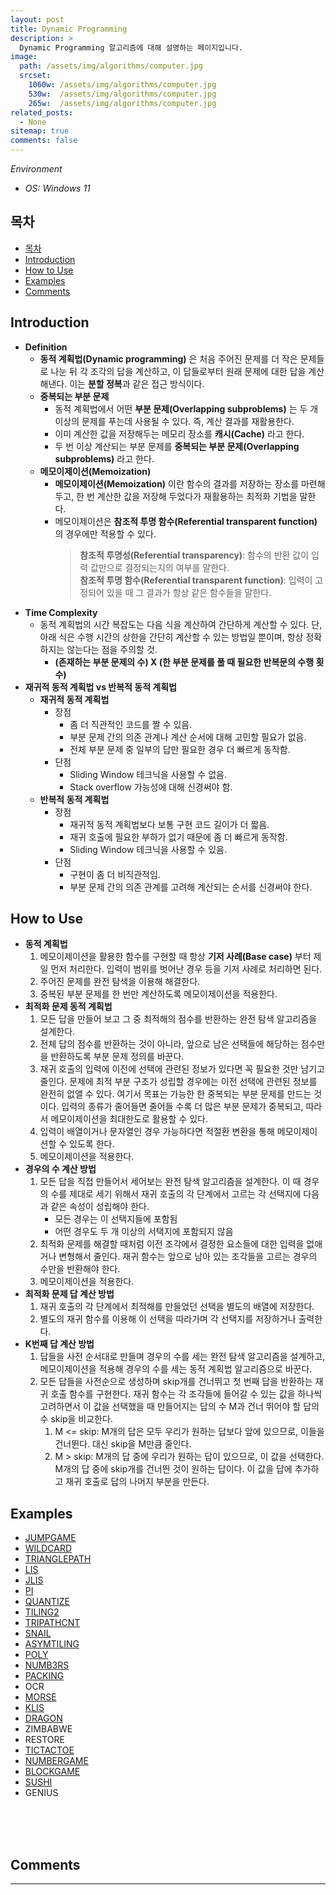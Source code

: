 ```yaml
---
layout: post
title: Dynamic Programming
description: >
  Dynamic Programming 알고리즘에 대해 설명하는 페이지입니다.
image: 
  path: /assets/img/algorithms/computer.jpg
  srcset:
    1060w: /assets/img/algorithms/computer.jpg
    530w:  /assets/img/algorithms/computer.jpg
    265w:  /assets/img/algorithms/computer.jpg
related_posts:
  - None
sitemap: true
comments: false
---
```

<i>Environment</i> 
- <i>OS: Windows 11</i>

## 목차
- [목차](#목차)
- [Introduction](#introduction)
- [How to Use](#how-to-use)
- [Examples](#examples)
- [Comments](#comments)

## Introduction
- **Definition**
  - **동적 계획법(Dynamic programming)** 은 처음 주어진 문제를 더 작은 문제들로 나눈 뒤 각 조각의 답을 계산하고, 이 답들로부터 원래 문제에 대한 답을 계산해낸다. 이는 **분할 정복**과 같은 접근 방식이다.
  - **중복되는 부분 문제**
    - 동적 계획법에서 어떤 **부분 문제(Overlapping subproblems)** 는 두 개 이상의 문제를 푸는데 사용될 수 있다. 즉, 계산 결과를 재활용한다.
    - 이미 계산한 값을 저장해두는 메모리 장소를 **캐시(Cache)** 라고 한다.
    - 두 번 이상 계산되는 부분 문제를 **중복되는 부분 문제(Overlapping subproblems)** 라고 한다.
  - **메모이제이션(Memoization)**
    - **메모이제이션(Memoization)** 이란 함수의 결과를 저장하는 장소를 마련해 두고, 한 번 계산한 값을 저장해 두었다가 재활용하는 최적화 기법을 말한다.
    - 메모이제이션은 **참조적 투명 함수(Referential transparent function)** 의 경우에만 적용할 수 있다.
      > **참조적 투명성(Referential transparency)**: 함수의 반환 값이 입력 값만으로 결정되는지의 여부를 말한다.  
      > **참조적 투명 함수(Referential transparent function)**: 입력이 고정되어 있을 때 그 결과가 항상 같은 함수들을 말한다.
- **Time Complexity**
  - 동적 계획법의 시간 복잡도는 다음 식을 계산하여 간단하게 계산할 수 있다. 단, 아래 식은 수행 시간의 상한을 간단히 계산할 수 있는 방법일 뿐이며, 항상 정확하지는 않는다는 점을 주의할 것.
    - **(존재하는 부분 문제의 수) X (한 부분 문제를 풀 때 필요한 반복문의 수행 횟수)**
- **재귀적 동적 계획법 vs 반복적 동적 계획법**
  - **재귀적 동적 계획법**
    - 장점
      - 좀 더 직관적인 코드를 짤 수 있음.
      - 부분 문제 간의 의존 관계나 계산 순서에 대해 고민할 필요가 없음.
      - 전체 부분 문제 중 일부의 답만 필요한 경우 더 빠르게 동작함.
    - 단점
      - Sliding Window 테크닉을 사용할 수 없음.
      - Stack overflow 가능성에 대해 신경써야 함.
  - **반복적 동적 계획법**
    - 장점
      - 재귀적 동적 계획법보다 보통 구현 코드 길이가 더 짧음.
      - 재귀 호출에 필요한 부하가 없기 때문에 좀 더 빠르게 동작함.
      - Sliding Window 테크닉을 사용할 수 있음.
    - 단점
      - 구현이 좀 더 비직관적임.
      - 부분 문제 간의 의존 관계를 고려해 계산되는 순서를 신경써야 한다.

## How to Use
- **동적 계획법**
  1. 메모이제이션을 활용한 함수를 구현할 때 항상 **기저 사례(Base case)** 부터 제일 먼저 처리한다. 입력이 범위를 벗어난 경우 등을 기저 사례로 처리하면 된다.
  2. 주어진 문제를 완전 탐색을 이용해 해결한다.
  3. 중복된 부분 문제를 한 번만 계산하도록 메모이제이션을 적용한다.
- **최적화 문제 동적 계획법**
  1. 모든 답을 만들어 보고 그 중 최적해의 점수를 반환하는 완전 탐색 알고리즘을 설계한다.
  2. 전체 답의 점수를 반환하는 것이 아니라, 앞으로 남은 선택들에 해당하는 점수만을 반환하도록 부분 문제 정의를 바꾼다.
  3. 재귀 호출의 입력에 이전에 선택에 관련된 정보가 있다면 꼭 필요한 것만 남기고 줄인다. 문제에 최적 부분 구조가 성립할 경우에는 이전 선택에 관련된 정보를 완전히 없앨 수 있다. 여기서 목표는 가능한 한 중복되는 부분 문제를 만드는 것이다. 입력의 종류가 줄어들면 줄어들 수록 더 많은 부분 문제가 중복되고, 따라서 메모이제이션을 최대한도로 활용할 수 있다.
  4. 입력이 배열이거나 문자열인 경우 가능하다면 적절환 변환을 통해 메모이제이션할 수 있도록 한다.
  5. 메모이제이션을 적용한다.
- **경우의 수 계산 방법**
  1. 모든 답을 직접 만들어서 세어보는 완전 탐색 알고리즘을 설계한다. 이 때 경우의 수를 제대로 세기 위해서 재귀 호출의 각 단계에서 고르는 각 선택지에 다음과 같은 속성이 성립해야 한다.
      - 모든 경우는 이 선택지들에 포함됨
      - 어떤 경우도 두 개 이상의 서택지에 포함되지 않음
  2. 최적화 문제를 해결할 때처럼 이전 조각에서 결정한 요소들에 대한 입력을 없애거나 변형해서 줄인다. 재귀 함수는 앞으로 남아 있는 조각들을 고르는 경우의 수만을 반환해야 한다.
  3. 메모이제이션을 적용한다.
- **최적화 문제 답 계산 방법**
  1. 재귀 호출의 각 단계에서 최적해를 만들었던 선택을 별도의 배열에 저장한다.
  2. 별도의 재귀 함수를 이용해 이 선택을 따라가며 각 선택지를 저장하거나 출력한다.
- **K번째 답 계산 방법**
  1. 답들을 사전 순서대로 만들며 경우의 수를 세는 완전 탐색 알고리즘을 설계하고, 메모이제이션을 적용해 경우의 수를 세는 동적 계획법 알고리즘으로 바꾼다.
  2. 모든 답들을 사전순으로 생성하며 skip개를 건너뛰고 첫 번째 답을 반환하는 재귀 호출 함수를 구현한다. 재귀 함수는 각 조각들에 들어갈 수 있는 값을 하나씩 고려하면서 이 값을 선택했을 때 만들어지는 답의 수 M과 건너 뛰어야 할 답의 수 skip을 비교한다.
     1. M <= skip: M개의 답은 모두 우리가 원하는 답보다 앞에 있으므로, 이들을 건너뛴다. 대신 skip을 M만큼 줄인다.
     2. M > skip: M개의 답 중에 우리가 원하는 답이 있으므로, 이 값을 선택한다. M개의 답 중에 skip개를 건너띈 것이 원하는 답이다. 이 값을 답에 추가하고 재귀 호출로 답의 나머지 부분을 만든다.

## Examples
- <a href="https://github.com/HyunJinNo/Algorithm/blob/main/Dynamic%20programming/JUMPGAME.java" target="_blank">JUMPGAME</a>
- <a href="https://github.com/HyunJinNo/Algorithm/blob/main/Dynamic%20programming/WILDCARD.java" target="_blank">WILDCARD</a>
- <a href="https://github.com/HyunJinNo/Algorithm/blob/main/Dynamic%20programming/TRIANGLEPATH.java" target="_blank">TRIANGLEPATH</a>
- <a href="https://github.com/HyunJinNo/Algorithm/blob/main/Dynamic%20programming/LIS.java" target="_blank">LIS</a>
- <a href="https://github.com/HyunJinNo/Algorithm/blob/main/Dynamic%20programming/JLIS.java" target="_blank">JLIS</a>
- <a href="https://github.com/HyunJinNo/Algorithm/blob/main/Dynamic%20programming/PI.java" target="_blank">PI</a>
- <a href="https://github.com/HyunJinNo/Algorithm/blob/main/Dynamic%20programming/QUANTIZE.java" target="_blank">QUANTIZE</a>
- <a href="https://github.com/HyunJinNo/Algorithm/blob/main/Dynamic%20programming/TILING2.java" target="_blank">TILING2</a>
- <a href="https://github.com/HyunJinNo/Algorithm/blob/main/Dynamic%20programming/TRIPATHCNT.java" target="_blank">TRIPATHCNT</a>
- <a href="https://github.com/HyunJinNo/Algorithm/blob/main/Dynamic%20programming/SNAIL.java" target="_blank">SNAIL</a>
- <a href="https://github.com/HyunJinNo/Algorithm/blob/main/Dynamic%20programming/ASYMTILING.java" target="_blank">ASYMTILING</a>
- <a href="https://github.com/HyunJinNo/Algorithm/blob/main/Dynamic%20programming/POLY.java" target="_blank">POLY</a>
- <a href="https://github.com/HyunJinNo/Algorithm/blob/main/Dynamic%20programming/NUMB3RS.java" target="_blank">NUMB3RS</a>
- <a href="https://github.com/HyunJinNo/Algorithm/blob/main/Dynamic%20programming/PACKING.java" target="_blank">PACKING</a>
- OCR
- <a href="https://github.com/HyunJinNo/Algorithm/blob/main/Dynamic%20programming/MORSE.java" target="_blank">MORSE</a>
- <a href="https://github.com/HyunJinNo/Algorithm/blob/main/Dynamic%20programming/KLIS.java" target="_blank">KLIS</a>
- <a href="https://github.com/HyunJinNo/Algorithm/blob/main/Dynamic%20programming/DRAGON.java" target="_blank">DRAGON</a>
- ZIMBABWE
- RESTORE
- <a href="https://github.com/HyunJinNo/Algorithm/blob/main/Dynamic%20programming/TICTACTOE.java" target="_blank">TICTACTOE</a>
- <a href="https://github.com/HyunJinNo/Algorithm/blob/main/Dynamic%20programming/NUMBERGAME.java" target="_blank">NUMBERGAME</a>
- <a href="https://github.com/HyunJinNo/Algorithm/blob/main/Dynamic%20programming/BLOCKGAME.java" target="_blank">BLOCKGAME</a>
- <a href="https://github.com/HyunJinNo/Algorithm/blob/main/Dynamic%20programming/SUSHI.java" target="_blank">SUSHI</a>
- GENIUS

<br />
<br />
<br />

## Comments
<hr />
<script
  src="https://utteranc.es/client.js"
  repo="HyunJinNo/HyunJinNo.github.io"
  issue-term="pathname"
  theme="github-light"
  crossorigin="anonymous"
  async
></script>